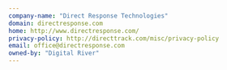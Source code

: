 ```yaml
---
company-name: "Direct Response Technologies"
domain: directresponse.com
home: http://www.directresponse.com/
privacy-policy: http://directtrack.com/misc/privacy-policy
email: office@directresponse.com
owned-by: "Digital River"
---
```




